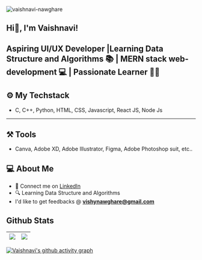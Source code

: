 <p align="left"> <img src="https://komarev.com/ghpvc/?username=vaishnavi-nawghare" alt="vaishnavi-nawghare" /> </p> 
 
## Hi👋, I'm Vaishnavi! 
  
## Aspiring UI/UX Developer |Learning Data Structure and Algorithms 📚 | MERN stack web-development 💻 | Passionate Learner 👩‍🎓

## ⚙️ My Techstack 

- C, C++, Python, HTML, CSS, Javascript, React JS, Node Js  
---

## ⚒️ Tools 

- Canva, Adobe XD, Adobe Illustrator, Figma, Adobe Photoshop suit, etc..

## 💻 About Me 

- 🤝 Connect me on [LinkedIn](https://www.linkedin.com/in/vaishnavi-nawghare-35a2a8210)
- 🔍 Learning Data Structure and Algorithms
- I'd like to get feedbacks @ **vishynawghare@gmail.com**



## Github Stats

| <img src="https://github-readme-stats.vercel.app/api?username=vaishnavi-nawghare&&show_icons=true&count_private=true&theme=github_dark">|<img src="https://github-readme-streak-stats.herokuapp.com/?user=vaishnavi-nawghare&theme=blueberry_duo"/> |
| ------------| ------------- |


[![Vaishnavi's github activity graph](https://activity-graph.herokuapp.com/graph?username=vaishnavi-nawghare&theme=react-dark	)](https://github.com/ashutosh00710/github-readme-activity-graph)


